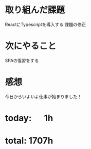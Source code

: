 # 取り組んだ課題
ReactにTypescriptを導入する 課題の修正

# 次にやること
SPAの復習をする

# 感想
今日からいよいよ仕事が始まりました！

# today: 　 1h
# total: 1707h
